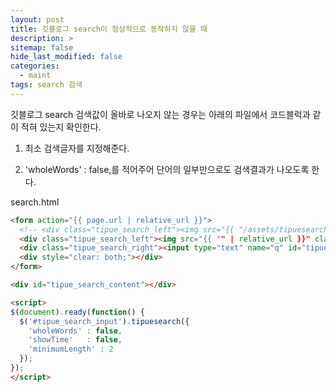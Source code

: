 ```yaml
---
layout: post
title: 깃블로그 search이 정상적으로 동작하지 않을 때
description: >
sitemap: false
hide_last_modified: false
categories:
  - maint
tags: search 검색
---
```


깃블로그 search 검색값이 올바로 나오지 않는 경우는 아래의 파일에서
코드블럭과 같이 적혀 있는지 확인한다.


1. 최소 검색글자를 지정해준다.

2. 'wholeWords' : false,를 적어주어 단어의 일부만으로도 검색결과가 나오도록 한다.

search.html
~~~html
<form action="{{ page.url | relative_url }}">
  <!-- <div class="tipue_search_left"><img src="{{ "/assets/tipuesearch/search.png" | relative_url }}" class="tipue_search_icon"></div> -->
  <div class="tipue_search_left"><img src="{{ "" | relative_url }}" class="tipue_search_icon"></div>
  <div class="tipue_search_right"><input type="text" name="q" id="tipue_search_input" pattern=".{3,}" title="At least 3 characters" required></div>
  <div style="clear: both;"></div>
</form>

<div id="tipue_search_content"></div>

<script>
$(document).ready(function() {
  $('#tipue_search_input').tipuesearch({
    'wholeWords' : false,
    'showTime'   : false,
    'minimumLength' : 2
  });
});
</script>
~~~
